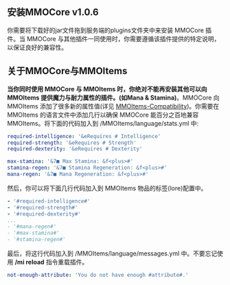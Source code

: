 
## 安装MMOCore v1.0.6
你需要将下载好的jar文件拖到服务端的plugins文件夹中来安装 MMOCore 插件。当 MMOCore 与其他插件一同使用时，你需要遵循该插件提供的特定说明，以保证良好的兼容性。

## 关于MMOCore与MMOItems
**当你同时使用 MMOCore 与 MMOItems 时，你绝对不能再安装其他可以向 MMOItems 提供魔力与耐力属性的插件。(如Mana & Stamina)**。MMOCore 向 MMOItems 添加了很多新的属性值(详见 [MMOItems-Compatibility](MMOItems-Compatibility))。你需要在 MMOItems 的语言文件中添加几行以确保 MMOCore 能百分之百地兼容 MMOItems。将下面的代码加入到 /MMOItems/language/stats.yml 中:
```yaml
required-intelligence: '&eRequires # Intelligence'
required-strength: '&eRequires # Strength'
required-dexterity: '&eRequires # Dexterity'

max-stamina: '&7■ Max Stamina: &f<plus>#'
stamina-regen: '&7■ Stamina Regeneration: &f<plus>#'
mana-regen: '&7■ Mana Regeneration: &f<plus>#'
```

然后，你可以将下面几行代码加入到 MMOItems 物品的标签(lore)配置中。
```yaml
- '#required-intelligence#'
- '#required-strength#'
- '#required-dexterity#'
...
- '#mana-regen#'
- '#max-stamina#'
- '#stamina-regen#'
```

最后，将这行代码加入到 /MMOItems/language/messages.yml 中。不要忘记使用 **/mi reload** 指令重载插件。
```yaml
not-enough-attribute: 'You do not have enough #attribute#.'
```
